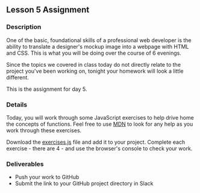 ## Lesson 5 Assignment

### Description

One of the basic, foundational skills of a professional web developer is the ability to translate a designer's mockup image into a webpage with HTML and CSS. This is what you will be doing over the course of 6 evenings.

Since the topics we covered in class today do not directly relate to the project you've been working on, tonight your homework will look a little different.

This is the assignment for day 5.

### Details

Today, you will work through some JavaScript exercises to help drive home the concepts of functions. Feel free to use [MDN](https://developer.mozilla.org/en-US/docs/Web/JavaScript) to look for any help as you work through these exercises.

Download the [exercises.js](js/exercises.js) file and add it to your project. Complete each exercise - there are 4 - and use the browser's console to check your work.

### Deliverables

* Push your work to GitHub
* Submit the link to your GitHub project directory in Slack

